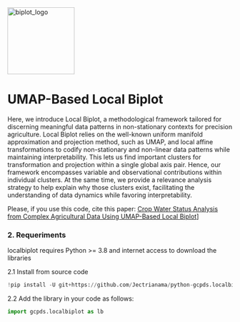 <img src="docs/source/notebooks/_images/localbip_logo.png" alt="biplot_logo" style="width: 150px;"/> 

# UMAP-Based Local Biplot


Here, we introduce Local Biplot, a methodological framework tailored for discerning meaningful data patterns in non-stationary contexts for precision agriculture. Local Biplot relies on the well-known uniform manifold approximation and projection method, such as UMAP, and local affine transformations to codify non-stationary and non-linear data patterns while maintaining interpretability. This lets us find important clusters for transformation and projection within a single global axis pair. Hence, our framework encompasses variable and observational contributions within individual clusters. At the same time, we provide a relevance analysis strategy to help explain why those clusters exist, facilitating the understanding of data dynamics while favoring interpretability.

Please, if you use this code, cite this paper: [Crop Water Status Analysis from Complex Agricultural Data Using UMAP-Based Local Biplot](https://www.mdpi.com/2072-4292/16/15/2854)]


### 2. Requeriments


localbiplot requires Python >= 3.8 and internet access to download the libraries

2.1 Install from source code


```python
!pip install -U git+https://github.com/Jectrianama/python-gcpds.localbiplot.git --quiet

```

2.2 Add the library in your code as follows:


```python
import gcpds.localbiplot as lb
```



